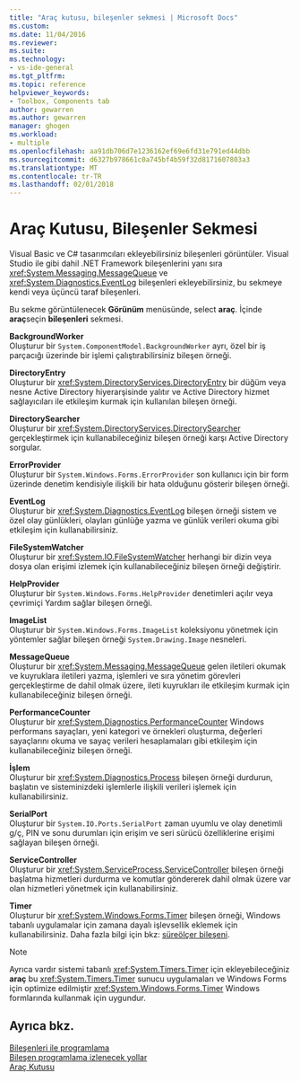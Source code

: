 ```yaml
---
title: "Araç kutusu, bileşenler sekmesi | Microsoft Docs"
ms.custom: 
ms.date: 11/04/2016
ms.reviewer: 
ms.suite: 
ms.technology:
- vs-ide-general
ms.tgt_pltfrm: 
ms.topic: reference
helpviewer_keywords:
- Toolbox, Components tab
author: gewarren
ms.author: gewarren
manager: ghogen
ms.workload:
- multiple
ms.openlocfilehash: aa91db706d7e1236162ef69e6fd31e791ed44dbb
ms.sourcegitcommit: d6327b978661c0a745bf4b59f32d8171607803a3
ms.translationtype: MT
ms.contentlocale: tr-TR
ms.lasthandoff: 02/01/2018
---
```

# <a name="toolbox-components-tab"></a>Araç Kutusu, Bileşenler Sekmesi

Visual Basic ve C# tasarımcıları ekleyebilirsiniz bileşenleri görüntüler. Visual Studio ile gibi dahil .NET Framework bileşenlerini yanı sıra <xref:System.Messaging.MessageQueue> ve <xref:System.Diagnostics.EventLog> bileşenleri ekleyebilirsiniz, bu sekmeye kendi veya üçüncü taraf bileşenleri.
  
 Bu sekme görüntülenecek **Görünüm** menüsünde, select **araç**. İçinde **araç**seçin **bileşenleri** sekmesi.  
  
 **BackgroundWorker**  
 Oluşturur bir `System.ComponentModel.BackgroundWorker` ayrı, özel bir iş parçacığı üzerinde bir işlemi çalıştırabilirsiniz bileşen örneği.  
  
 **DirectoryEntry**  
 Oluşturur bir <xref:System.DirectoryServices.DirectoryEntry> bir düğüm veya nesne Active Directory hiyerarşisinde yalıtır ve Active Directory hizmet sağlayıcıları ile etkileşim kurmak için kullanılan bileşen örneği.  
  
 **DirectorySearcher**  
 Oluşturur bir <xref:System.DirectoryServices.DirectorySearcher> gerçekleştirmek için kullanabileceğiniz bileşen örneği karşı Active Directory sorgular.  
  
 **ErrorProvider**  
 Oluşturur bir `System.Windows.Forms.ErrorProvider` son kullanıcı için bir form üzerinde denetim kendisiyle ilişkili bir hata olduğunu gösterir bileşen örneği.  
  
 **EventLog**  
 Oluşturur bir <xref:System.Diagnostics.EventLog> bileşen örneği sistem ve özel olay günlükleri, olayları günlüğe yazma ve günlük verileri okuma gibi etkileşim için kullanabilirsiniz.
  
 **FileSystemWatcher**  
 Oluşturur bir <xref:System.IO.FileSystemWatcher> herhangi bir dizin veya dosya olan erişimi izlemek için kullanabileceğiniz bileşen örneği değiştirir.
  
 **HelpProvider**  
 Oluşturur bir `System.Windows.Forms.HelpProvider` denetimleri açılır veya çevrimiçi Yardım sağlar bileşen örneği.  
  
 **ImageList**  
 Oluşturur bir `System.Windows.Forms.ImageList` koleksiyonu yönetmek için yöntemler sağlar bileşen örneği `System.Drawing.Image` nesneleri.  
  
 **MessageQueue**  
 Oluşturur bir <xref:System.Messaging.MessageQueue> gelen iletileri okumak ve kuyruklara iletileri yazma, işlemleri ve sıra yönetim görevleri gerçekleştirme de dahil olmak üzere, ileti kuyrukları ile etkileşim kurmak için kullanabileceğiniz bileşen örneği.

 **PerformanceCounter**  
 Oluşturur bir <xref:System.Diagnostics.PerformanceCounter> Windows performans sayaçları, yeni kategori ve örnekleri oluşturma, değerleri sayaçlarını okuma ve sayaç verileri hesaplamaları gibi etkileşim için kullanabileceğiniz bileşen örneği.
  
 **İşlem**  
 Oluşturur bir <xref:System.Diagnostics.Process> bileşen örneği durdurun, başlatın ve sisteminizdeki işlemlerle ilişkili verileri işlemek için kullanabilirsiniz.
  
 **SerialPort**  
 Oluşturur bir `System.IO.Ports.SerialPort` zaman uyumlu ve olay denetimli g/ç, PIN ve sonu durumları için erişim ve seri sürücü özelliklerine erişimi sağlayan bileşen örneği.  
  
 **ServiceController**  
 Oluşturur bir <xref:System.ServiceProcess.ServiceController> bileşen örneği başlatma hizmetleri durdurma ve komutlar göndererek dahil olmak üzere var olan hizmetleri yönetmek için kullanabilirsiniz.
  
 **Timer**  
 Oluşturur bir <xref:System.Windows.Forms.Timer> bileşen örneği, Windows tabanlı uygulamalar için zamana dayalı işlevsellik eklemek için kullanabilirsiniz. Daha fazla bilgi için bkz: [süreölçer bileşeni](/dotnet/framework/winforms/controls/timer-component-windows-forms).  
  
> [!NOTE]
>  Ayrıca vardır sistemi tabanlı <xref:System.Timers.Timer> için ekleyebileceğiniz **araç** bu <xref:System.Timers.Timer> sunucu uygulamaları ve Windows Forms için optimize edilmiştir <xref:System.Windows.Forms.Timer> Windows formlarında kullanmak için uygundur.  
  
## <a name="see-also"></a>Ayrıca bkz.

[Bileşenleri ile programlama](http://msdn.microsoft.com/Library/d4d4fcb4-e0b8-46b3-b679-7ee0026eb9e3)  
[Bileşen programlama izlenecek yollar](http://msdn.microsoft.com/Library/373cacf7-479e-4b05-991c-5cb18824e913)  
[Araç Kutusu](../../ide/reference/toolbox.md)